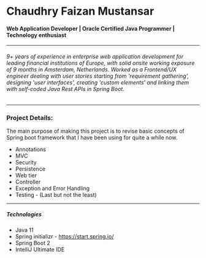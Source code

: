# Chaudhry Faizan Mustansar
  
#### Web Application Developer | Oracle Certified Java Programmer | Technology enthusiast
___
###### 9+ years of experience in enterprise web application development for leading financial institutions of Europe, with solid onsite working exposure of 9 months in Amsterdam, Netherlands. Worked as a Frontend/UX engineer dealing with user stories starting from 'requirement gathering', designing 'user interfaces', creating 'custom elements' and linking them with self-coded Java Rest APIs in Spring Boot. 

***
### Project Details:
The main purpose of making this project is to revise basic concepts of Spring boot framework that I have been using for quite a while now.
* Annotations
* MVC
* Security
* Persistence
* Web tier 
* Controller
* Exception and Error Handling
* Testing - (Last but not the least)

___

##### Technologies
* Java 11
* Spring initializr - https://start.spring.io/
* Spring Boot 2
* IntelliJ Ultimate IDE


